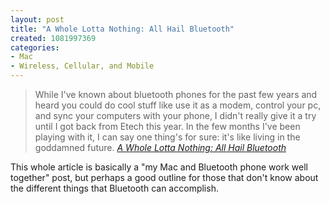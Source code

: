 ```yaml
--- 
layout: post
title: "A Whole Lotta Nothing: All Hail Bluetooth"
created: 1081997369
categories: 
- Mac
- Wireless, Cellular, and Mobile
---
```

<blockquote>
While I've known about bluetooth phones for the past few years and heard you could do cool stuff like use it as a modem, control your pc, and sync your computers with your phone, I didn't really give it a try until I got back from Etech this year. In the few months I've been playing with it, I can say one thing's for sure: it's like living in the goddamned future.
<cite><a href="http://a.wholelottanothing.org/features.blah/entry/007805">A Whole Lotta Nothing: All Hail Bluetooth</a></cite>
</blockquote>

<p>This whole article is basically a "my Mac and Bluetooth phone work well together" post, but perhaps a good outline for those that don't know about the different things that Bluetooth can accomplish.</p>
